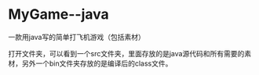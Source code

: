 MyGame--java
============

一款用java写的简单打飞机游戏（包括素材）

打开文件夹，可以看到一个src文件夹，里面存放的是java源代码和所有需要的素材，另外一个bin文件夹存放的是编译后的class文件。

